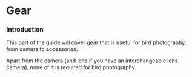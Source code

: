 # Gear

### Introduction

This part of the guide will cover gear that is useful for bird photography, from camera to accessories. 

Apart from the camera \(and lens if you have an interchangeable lens camera\), none of it is required for bird photography.

